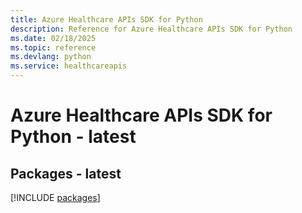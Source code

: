 ```yaml
---
title: Azure Healthcare APIs SDK for Python
description: Reference for Azure Healthcare APIs SDK for Python
ms.date: 02/18/2025
ms.topic: reference
ms.devlang: python
ms.service: healthcareapis
---
```

# Azure Healthcare APIs SDK for Python - latest
## Packages - latest
[!INCLUDE [packages](healthcare-apis-index.md)]